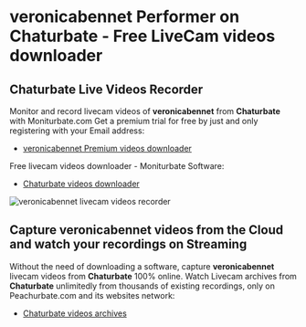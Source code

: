 # veronicabennet Performer on Chaturbate - Free LiveCam videos downloader

## Chaturbate Live Videos Recorder

Monitor and record livecam videos of **veronicabennet** from **Chaturbate** with Moniturbate.com
Get a premium trial for free by just and only registering with your Email address:
* [veronicabennet Premium videos downloader](https://moniturbate.com/request-demo-licence-key.html)

Free livecam videos downloader - Moniturbate Software:
* [Chaturbate videos downloader](https://moniturbate.com/moniturbate-download-software.html)

![veronicabennet livecam videos recorder](https://peachurnet.com/templates/moniturbate-software.png)


## Capture veronicabennet videos from the Cloud and watch your recordings on Streaming

Without the need of downloading a software, capture **veronicabennet** livecam videos from **Chaturbate** 100% online.
Watch Livecam archives from **Chaturbate** unlimitedly from thousands of existing recordings, only on Peachurbate.com and its websites network:
* [Chaturbate videos archives](https://peachurnet.com/)